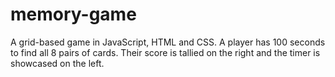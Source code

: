 # memory-game
A grid-based game in JavaScript, HTML and CSS.
A player has 100 seconds to find all 8 pairs of cards.
Their score is tallied on the right and the timer is showcased on the left.
